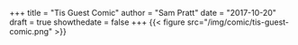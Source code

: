 +++
title = "Tis Guest Comic"
author = "Sam Pratt"
date = "2017-10-20"
draft = true
showthedate = false
+++
{{< figure src="/img/comic/tis-guest-comic.png" >}}